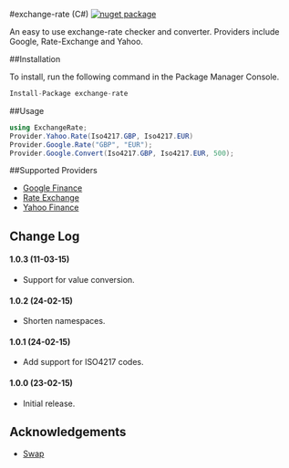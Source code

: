 #exchange-rate (C#) [![nuget package](https://img.shields.io/nuget/v/exchange-rate.png?style=flat-square)](https://www.nuget.org/profiles/simonray)

An easy to use exchange-rate checker and converter. Providers include Google, Rate-Exchange and Yahoo.

##Installation

To install, run the following command in the Package Manager Console.

```csharp
Install-Package exchange-rate
```

##Usage

```cs
using ExchangeRate;
Provider.Yahoo.Rate(Iso4217.GBP, Iso4217.EUR)
Provider.Google.Rate("GBP", "EUR");
Provider.Google.Convert(Iso4217.GBP, Iso4217.EUR, 500);
```

##Supported Providers
* [Google Finance](http://www.google.com/finance)
* [Rate Exchange](https://rate-exchange.appspot.com/)
* [Yahoo Finance](https://finance.yahoo.com/)

## Change Log

#### 1.0.3 (11-03-15)
* Support for value conversion.
#### 1.0.2 (24-02-15)
* Shorten namespaces.
#### 1.0.1 (24-02-15)
* Add support for ISO4217 codes.
#### 1.0.0 (23-02-15)
* Initial release.

## Acknowledgements
* [Swap](https://github.com/florianv/swap/)
